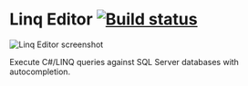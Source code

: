 Linq Editor [![Build status](https://travis-ci.org/stofte/linq-editor.svg?branch=master)](https://travis-ci.org/stofte/linq-editor)
===================================================================================================================================

![Linq Editor screenshot](http://i.imgur.com/M74uuEj.png "Query databases using familiar C#/LINQ syntax.")

Execute C#/LINQ queries against SQL Server databases with autocompletion.